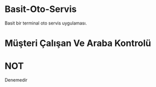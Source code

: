 # Basit-Oto-Servis
Basit bir terminal oto servis uygulaması.

# Müşteri Çalışan Ve Araba Kontrolü 

# NOT
Denemedir

